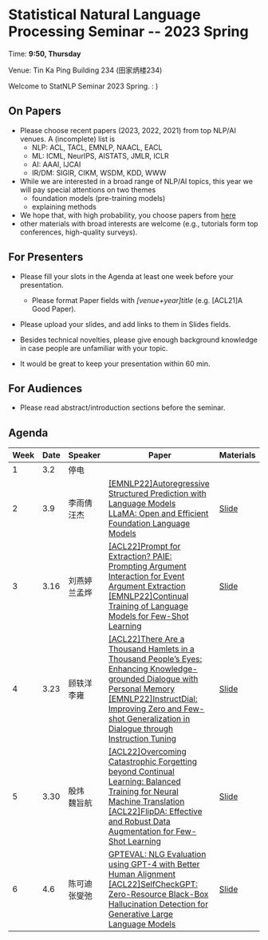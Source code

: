 # Statistical Natural Language Processing Seminar -- 2023 Spring

Time: **9:50, Thursday**

Venue: Tin Ka Ping Building 234 (田家炳楼234)

Welcome to StatNLP Seminar 2023 Spring. : )

## On Papers

- Please choose recent papers (2023, 2022, 2021) from top NLP/AI venues. A (incomplete) list is
  - NLP: ACL, TACL, EMNLP, NAACL, EACL
  - ML: ICML, NeurIPS, AISTATS, JMLR, ICLR
  - AI: AAAI, IJCAI
  - IR/DM: SIGIR, CIKM, WSDM, KDD, WWW
- While we are interested in a broad range of NLP/AI topics, this year we will pay special attentions on two themes
  - foundation models (pre-training models)
  - explaining methods
- We hope that, with high probability, you choose papers from [here](https://github.com/AntNLP/seminar/blob/master/2023Spring_StatNLP/2023-paper-list.md)
- other materials with broad interests are welcome (e.g., tutorials form top conferences, high-quality surveys).

## For Presenters

- Please fill your slots in the Agenda at least one week before your presentation.

  - Please format Paper fields with *[venue+year]title* (e.g. [ACL21]A Good Paper).
- Please upload your slides, and add links to them in Slides fields.
  
- Besides technical novelties, please give enough background knowledge in case people are unfamiliar with your topic.

- It would be great to keep your presentation within 60 min.

## For Audiences

- Please read abstract/introduction sections before the seminar.

## Agenda



| Week | Date | Speaker | Paper | Materials |
| ---- | ---- | ------- | ----- | --------- |
| 1    | 3.2  |    停电     |       |           |
| 2    | 3.9  |    李雨倩<br>汪杰     |   [\[EMNLP22\]Autoregressive Structured Prediction with Language Models](https://aclanthology.org/2022.findings-emnlp.70/) <br> [LLaMA: Open and Efficient Foundation Language Models](https://arxiv.org/abs/2302.13971)  |    [Slide](https://github.com/AntNLP/seminar/edit/master/2023Spring_StatNLP/week2/)       |
| 3    | 3.16  |    刘燕婷<br>兰孟烨   |   [\[ACL22\]Prompt for Extraction? PAIE: Prompting Argument Interaction for Event Argument Extraction](https://aclanthology.org/2022.acl-long.466/)<br>[\[EMNLP22\]Continual Training of Language Models for Few-Shot Learning](https://aclanthology.org/2022.emnlp-main.695/)    |    [Slide](https://github.com/AntNLP/seminar/edit/master/2023Spring_StatNLP/week3/)       |
| 4    | 3.23  |    顾轶洋<br>李雍   |   [\[ACL22\]There Are a Thousand Hamlets in a Thousand People’s Eyes: Enhancing Knowledge-grounded Dialogue with Personal Memory](https://aclanthology.org/2022.acl-long.270/)<br>[\[EMNLP22\]InstructDial: Improving Zero and Few-shot Generalization in Dialogue through Instruction Tuning](https://aclanthology.org/2022.emnlp-main.33/)    |    [Slide](https://github.com/AntNLP/seminar/edit/master/2023Spring_StatNLP/week4/)       |
| 5    | 3.30  |    殷炜<br>魏旨航   |   [\[ACL22\]Overcoming Catastrophic Forgetting beyond Continual Learning: Balanced Training for Neural Machine Translation](https://aclanthology.org/2022.acl-long.143/)<br>[\[ACL22\]FlipDA: Effective and Robust Data Augmentation for Few-Shot Learning](https://aclanthology.org/2022.acl-long.592/)    |    [Slide](https://github.com/AntNLP/seminar/edit/master/2023Spring_StatNLP/week5/)       |
| 6    | 4.6  |    陈可迪<br>张燮弛   |   [GPTEVAL: NLG Evaluation using GPT-4 with Better Human Alignment](https://arxiv.org/abs/2303.16634)<br>[\[ACL22\]SelfCheckGPT: Zero-Resource Black-Box Hallucination Detection for Generative Large Language Models](https://arxiv.org/abs/2303.08896)    |    [Slide](https://github.com/AntNLP/seminar/edit/master/2023Spring_StatNLP/week6/)       |
